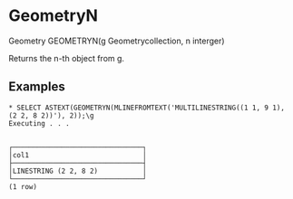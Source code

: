 # GeometryN #

Geometry GEOMETRYN(g Geometrycollection, n interger)

Returns the n-th object from g.

## Examples ##

    * SELECT ASTEXT(GEOMETRYN(MLINEFROMTEXT('MULTILINESTRING((1 1, 9 1), (2 2, 8 2))'), 2));\g
    Executing . . .


    ┌────────────────────────────────┐
    │col1                            │
    ├────────────────────────────────┤
    │LINESTRING (2 2, 8 2)           │
    └────────────────────────────────┘
    (1 row)
